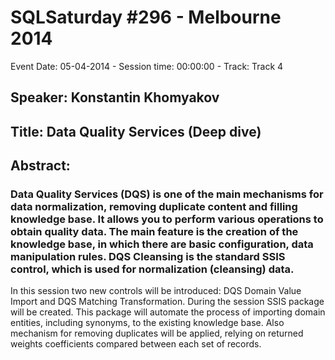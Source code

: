 # SQLSaturday #296 - Melbourne 2014
Event Date: 05-04-2014 - Session time: 00:00:00 - Track: Track 4
## Speaker: Konstantin Khomyakov
## Title: Data Quality Services (Deep dive)
## Abstract:
### Data Quality Services (DQS) is one of the main mechanisms for data normalization, removing duplicate content and filling knowledge base. It allows you to perform various operations to obtain quality data. The main feature is the creation of the knowledge base, in which there are basic configuration, data manipulation rules. DQS Cleansing is the standard SSIS control, which is used for normalization (cleansing) data.

In this session two new controls will be introduced: DQS Domain Value Import and DQS Matching Transformation. During the session SSIS package will be created. This package will automate the process of importing domain entities, including synonyms, to the existing knowledge base. Also mechanism for removing duplicates will be applied, relying on returned weights coefficients compared between each set of records.
